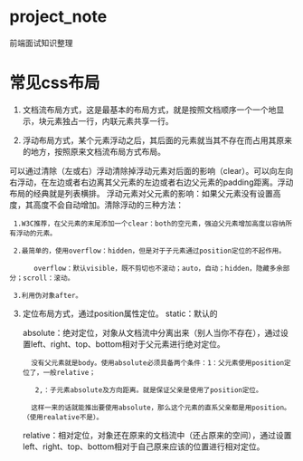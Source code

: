 # project_note
前端面试知识整理

常见css布局
===================
1. 文档流布局方式，这是最基本的布局方式，就是按照文档顺序一个一个地显示，块元素独占一行，内联元素共享一行。

2. 浮动布局方式，某个元素浮动之后，其后面的元素就当其不存在而占用其原来的地方，按照原来文档流布局方式布局。

可以通过清除（左或右）浮动清除掉浮动元素对后面的影响（clear）。可以向左向右浮动，在左边或者右边离其父元素的左边或者右边父元素的padding距离。浮动布局的经典就是列表横排。
浮动元素对父元素的影响：如果父元素没有设置高度，其高度不会自动增加。清除浮动的三种方法：

     1.W3C推荐，在父元素的末尾添加一个clear：both的空元素，强迫父元素增加高度以容纳所有浮动的元素。

     2.最简单的，使用overflow：hidden，但是对于子元素通过position定位的不起作用。

          overflow：默认visible，既不剪切也不滚动；auto，自动；hidden，隐藏多余部分；scroll：滚动。

     3.利用伪对象after。
3. 定位布局方式，通过position属性定位。
    static：默认的

    absolute：绝对定位，对象从文档流中分离出来（别人当你不存在），通过设置left、right、top、bottom相对于父元素进行绝对定位。

         没有父元素就是body。使用absolute必须具备两个条件：1：父元素使用position定位了，一般relative；

          2,：子元素absolute及方向距离。就是保证父亲是使用了position定位。

         这样一来的话就能推出要使用absolute，那么这个元素的直系父亲都是用position。（使用realative不是）。

    relative：相对定位，对象还在原来的文档流中（还占原来的空间），通过设置left、right、top、bottom相对于自己原来应该的位置进行相对定位。
